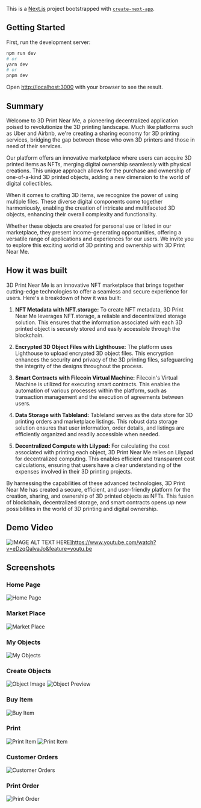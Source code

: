 This is a [Next.js](https://nextjs.org/) project bootstrapped with [`create-next-app`](https://github.com/vercel/next.js/canary/packages/create-next-app).

## Getting Started

First, run the development server:

```bash
npm run dev
# or
yarn dev
# or
pnpm dev
```

Open [http://localhost:3000](http://localhost:3000) with your browser to see the result.

## Summary

Welcome to 3D Print Near Me, a pioneering decentralized application poised to revolutionize the 3D printing landscape. Much like platforms such as Uber and Airbnb, we're creating a sharing economy for 3D printing services, bridging the gap between those who own 3D printers and those in need of their services.

Our platform offers an innovative marketplace where users can acquire 3D printed items as NFTs, merging digital ownership seamlessly with physical creations. This unique approach allows for the purchase and ownership of one-of-a-kind 3D printed objects, adding a new dimension to the world of digital collectibles.

When it comes to crafting 3D items, we recognize the power of using multiple files. These diverse digital components come together harmoniously, enabling the creation of intricate and multifaceted 3D objects, enhancing their overall complexity and functionality.

Whether these objects are created for personal use or listed in our marketplace, they present income-generating opportunities, offering a versatile range of applications and experiences for our users. We invite you to explore this exciting world of 3D printing and ownership with 3D Print Near Me.

## How it was built

3D Print Near Me is an innovative NFT marketplace that brings together cutting-edge technologies to offer a seamless and secure experience for users. Here's a breakdown of how it was built:

1. **NFT Metadata with NFT.storage:** To create NFT metadata, 3D Print Near Me leverages NFT.storage, a reliable and decentralized storage solution. This ensures that the information associated with each 3D printed object is securely stored and easily accessible through the blockchain.

2. **Encrypted 3D Object Files with Lighthouse:** The platform uses Lighthouse to upload encrypted 3D object files. This encryption enhances the security and privacy of the 3D printing files, safeguarding the integrity of the designs throughout the process.

3. **Smart Contracts with Filecoin Virtual Machine:** Filecoin's Virtual Machine is utilized for executing smart contracts. This enables the automation of various processes within the platform, such as transaction management and the execution of agreements between users.

4. **Data Storage with Tableland:** Tableland serves as the data store for 3D printing orders and marketplace listings. This robust data storage solution ensures that user information, order details, and listings are efficiently organized and readily accessible when needed.

5. **Decentralized Compute with Lilypad:** For calculating the cost associated with printing each object, 3D Print Near Me relies on Lilypad for decentralized computing. This enables efficient and transparent cost calculations, ensuring that users have a clear understanding of the expenses involved in their 3D printing projects.

By harnessing the capabilities of these advanced technologies, 3D Print Near Me has created a secure, efficient, and user-friendly platform for the creation, sharing, and ownership of 3D printed objects as NFTs. This fusion of blockchain, decentralized storage, and smart contracts opens up new possibilities in the world of 3D printing and digital ownership.

## Demo Video

![IMAGE ALT TEXT HERE](https://github.com/dominichackett/3dprintnearme/opendatahack/blob/main/images/home.png)]https://www.youtube.com/watch?v=eDzqQalvaJo&feature=youtu.be

## Screenshots

### Home Page
![Home Page](https://github.com/dominichackett/3dprintnearme/opendatahack/blob/main/images/home.png)


### Market Place
![Market Place](https://github.com/dominichackett/3dprintnearme/opendatahack/blob/main/images/marketplace.png)


### My Objects
![My Objects](https://github.com/dominichackett/3dprintnearme/opendatahack/blob/main/images/myobjects.png)

### Create Objects
![Object Image](https://github.com/dominichackett/3dprintnearme/opendatahack/blob/main/images/create1.png)
![Object Preview](https://github.com/dominichackett/3dprintnearme/opendatahack/blob/main/images/create2.png)

### Buy Item
![Buy Item](https://github.com/dominichackett/3dprintnearme/opendatahack/blob/main/images/buy.png)

### Print
![Print Item](https://github.com/dominichackett/3dprintnearme/opendatahack/blob/main/images/printitem.png)
![Print Item](https://github.com/dominichackett/3dprintnearme/opendatahack/blob/main/images/printitem2.png)


### Customer Orders
![Customer Orders](https://github.com/dominichackett/3dprintnearme/opendatahack/blob/main/images/order.png)

### Print Order
![Print Order](https://github.com/dominichackett/3dprintnearme/opendatahack/blob/main/images/printorder.png)









